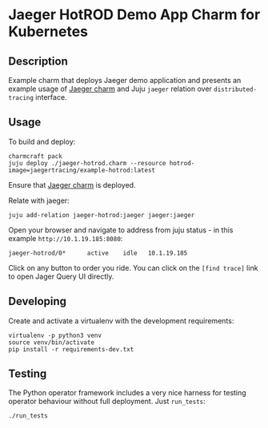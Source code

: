 # Jaeger HotROD Demo App Charm for Kubernetes

## Description

Example charm that deploys Jaeger demo application and presents an example usage of [Jaeger charm](https://github.com/przemeklal/charm-jaeger) and Juju `jaeger` relation over `distributed-tracing` interface.

## Usage

To build and deploy:

```
charmcraft pack
juju deploy ./jaeger-hotrod.charm --resource hotrod-image=jaegertracing/example-hotrod:latest
```

Ensure that [Jaeger charm](https://github.com/przemeklal/charm-jaeger) is deployed.

Relate with jaeger:
```
juju add-relation jaeger-hotrod:jaeger jaeger:jaeger
```

Open your browser and navigate to address from juju status - in this example `http://10.1.19.185:8080`:
```
jaeger-hotrod/0*      active    idle   10.1.19.185
```

Click on any button to order you ride. You can click on the `[find trace]` link to open Jager Query UI directly.

## Developing

Create and activate a virtualenv with the development requirements:

    virtualenv -p python3 venv
    source venv/bin/activate
    pip install -r requirements-dev.txt

## Testing

The Python operator framework includes a very nice harness for testing
operator behaviour without full deployment. Just `run_tests`:

    ./run_tests
